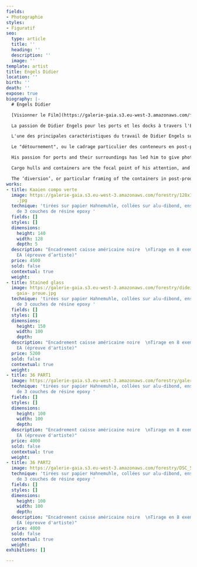 ```yaml
---
fields:
- Photographie
styles:
- Figuratif
seo:
  type: article
  title: ''
  heading: ''
  description: ''
  image: ''
template: artist
title: Engels Didier
location: ''
birth: ''
death: ''
expose: true
biography: |-
  # Engels Didier

  [Visionner le Film](https://galerie-gaia.s3.eu-west-3.amazonaws.com/forestry/ "didier engels")

  La passion de Didier Engels pour les ports et les docks à travers l'Europe l'a amené à donner une expression photographique à ce monde, tout en conservant son œil pour la matière, héritage de sa formation textile.

  L'une des principales caractéristiques du travail de Didier Engels sur les quais et les conteneurs est de détourner des visuels essentiellement graphiques et colorés, afin de leur donner une dimension plus artistique. Pour ce faire, Didier Engels supprime tous les éléments périphériques autres que le sujet lui-même.

  Le "détournement", ou le cadrage particulier des conteneurs en post-production, met en valeur le graphisme existant et positionne le sujet comme élément principal.L'œil sera d'abord attiré par les couleurs, les alignements et le caractère graphique de l'image.

  His passion for ports and their surroundings has led him to give photographic expression to that world, while retaining his eye for material that is a legacy of his textile background.One of the main features of his work on quays and containers is to divert visuals that are essentially graphic and coloured, in order to give them a more artistic dimension. He does this by removing all peripheral elements other than the subject itself.

  Cargo hulls and containers are the focal point of his attention, and he trains his camera mainly on these subjects. His work has been exhibited to great acclaim at art fairs and galleries that represent him in Europe and the United States.

  The ‘diversion’, or particular framing of the containers in post-production, enhances the existing graphic design and positions the subject as the main element.The eye will be drawn first by the colours, the alignments and the graphic nature of the image. It is only afterwards that the eye will perceive the underlying element, namely, the container or boat hull..
works:
- title: Kaaien compo verte
  image: https://galerie-gaia.s3.eu-west-3.amazonaws.com/forestry/128x140 VERT OK
    .jpg
  technique: 'tirées sur papier Hahnemuhle, collées sur alu-dibond, ensuite recouvertes
    de 3 couches de résine epoxy '
  fields: []
  styles: []
  dimensions:
    height: 140
    width: 128
    depth: 5
  description: "Encadrement caisse américaine noire  \nTirage en 8 exemplaires + 2
    EA (épreuve d’artiste)"
  price: 4500
  sold: false
  contextual: true
  weight: 
- title: Stained glass
  image: https://galerie-gaia.s3.eu-west-3.amazonaws.com/forestry/dideir engels- galerie
    gaia- proue.jpg
  technique: 'tirées sur papier Hahnemuhle, collées sur alu-dibond, ensuite recouvertes
    de 3 couches de résine epoxy '
  fields: []
  styles: []
  dimensions:
    height: 150
    width: 100
    depth: 
  description: "Encadrement caisse américaine noire  \nTirage en 8 exemplaires + 2
    EA (épreuve d'artiste)"
  price: 5200
  sold: false
  contextual: true
  weight: 
- title: 36 PART1
  image: https://galerie-gaia.s3.eu-west-3.amazonaws.com/forestry/galerie gaia-didier-engels-containers.jpg
  technique: 'tirées sur papier Hahnemuhle, collées sur alu-dibond, ensuite recouvertes
    de 3 couches de résine epoxy '
  fields: []
  styles: []
  dimensions:
    height: 100
    width: 100
    depth: 
  description: "Encadrement caisse américaine noire  \nTirage en 8 exemplaires + 2
    EA (épreuve d'artiste)"
  price: 4000
  sold: false
  contextual: true
  weight: 
- title: 36 PART2
  image: https://galerie-gaia.s3.eu-west-3.amazonaws.com/forestry/DSC_5426.jpg
  technique: 'tirées sur papier Hahnemuhle, collées sur alu-dibond, ensuite recouvertes
    de 3 couches de résine epoxy '
  fields: []
  styles: []
  dimensions:
    height: 100
    width: 100
    depth: 
  description: "Encadrement caisse américaine noire  \nTirage en 8 exemplaires + 2
    EA (épreuve d'artiste)"
  price: 4000
  sold: false
  contextual: true
  weight: 
exhibitions: []

---
```

